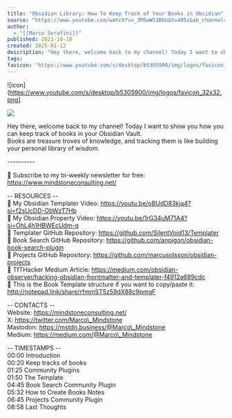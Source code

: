 ```yaml
---
title: "Obsidian Library: How To Keep Track of Your Books in Obsidian"
source: "https://www.youtube.com/watch?v=_3MSwW51BhU&t=405s&ab_channel=MarcoSerafini"
author:
  - "[[Marco Serafini]]"
published: 2023-10-10
created: 2025-01-12
description: "Hey there, welcome back to my channel! Today I want to show you how you can keep track of books in your Obsidian Vault.Books are treasure troves of knowledge, and tracking them is like building your"
tags:
favicon: "https://www.youtube.com/s/desktop/b5305900/img/logos/favicon_32x32.png"
---
```

![icon](https://www.youtube.com/s/desktop/b5305900/img/logos/favicon_32x32.png]

![](https://www.youtube.com/watch?v=_3MSwW51BhU)  

Hey there, welcome back to my channel! Today I want to show you how you can keep track of books in your Obsidian Vault.  
Books are treasure troves of knowledge, and tracking them is like building your personal library of wisdom.  
  
\----------  
  
📧 Subscribe to my bi-weekly newsletter for free: https://www.mindstoneconsulting.net/  
  
\-- RESOURCES --  
🎥 My Obsidian Templater Video: https://youtu.be/oBUdD83kja4?si=f2sUcDD-ObWzT7Hb  
🎥 My Obsidian Property Video: https://youtu.be/1rG34uM71A4?si=OhL4h1HBWEcUdm-q  
🔗 Templater GitHub Repository: https://github.com/SilentVoid13/Templater  
🔗 Book Search GitHub Repository: https://github.com/anpigon/obsidian-book-search-plugin  
🔗 Projects GitHub Repository: https://github.com/marcusolsson/obsidian-projects  
📰 TfTHacker Medium Article: https://medium.com/obsidian-observer/hacking-obsidian-frontmatter-and-templater-f4912a689cdc  
📝 This is the Book Template structure if you want to copy/paste it: http://notepad.link/share/rfmmST5z59dX88c9pmgF  
  
\-- CONTACTS --  
Website: https://mindstoneconsulting.net/  
X: https://twitter.com/Marco\_Mindstone  
Mastodon: https://mstdn.business/@Marco\_Mindstone  
Medium: https://medium.com/@Marco\_Mindstone  
  
\-- TIMESTAMPS --  
00:00 Introduction  
00:20 Keep tracks of books  
01:25 Community Plugins  
01:50 The Template  
04:45 Book Search Community Plugin  
05:32 How to Create Books Notes  
06:45 Projects Community Plugin  
08:58 Last Thoughts